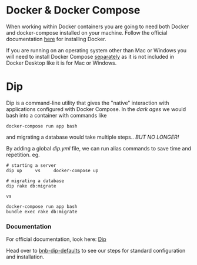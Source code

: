 # Docker & Docker Compose

When working within Docker containers you are going to need both Docker and docker-compose installed on your machine. Follow the official documentation [here](https://docs.docker.com/get-docker/) for installing Docker.

If you are running on an operating system other than Mac or Windows you will need to install Docker Compose [separately](https://docs.docker.com/compose/install/) as it is not included in Docker Desktop like it is for Mac or Windows.

# Dip

Dip is a command-line utility that gives the "native" interaction with applications configured with Docker Compose. In the _dark ages_ we would bash into a container with commands like 
``` 
docker-compose run app bash
```
and migrating a database would take multiple steps.. *BUT NO LONGER!*

By adding a global *dip.yml* file, we can run alias commands to save time and repetition. eg.
```
# starting a server
dip up     vs     docker-compose up
```
```
# migrating a database
dip rake db:migrate

vs 

docker-compose run app bash
bundle exec rake db:migrate
```

### Documentation
For official documentation, look here: [Dip](https://github.com/bibendi/dip)

Head over to [bnb-dip-defaults](https://github.com/brandnewbox/bnb-dip-defaults) to see our steps for standard configuration and installation.